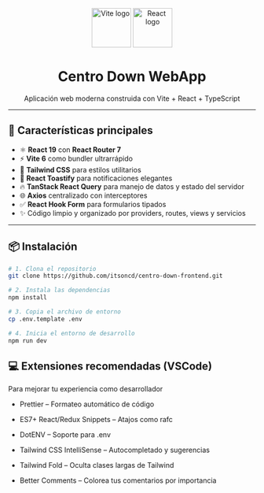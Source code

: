 <div align="center">
  <img src="https://vitejs.dev/logo.svg" height="80" alt="Vite logo" />
  <img src="https://upload.wikimedia.org/wikipedia/commons/a/a7/React-icon.svg" height="80" alt="React logo" />
  <h1>Centro Down WebApp</h1>
  <p>Aplicación web moderna construida con Vite + React + TypeScript</p>
</div>

---

## 🚀 Características principales

- ⚛️ **React 19** con **React Router 7**
- ⚡️ **Vite 6** como bundler ultrarrápido
- 🎨 **Tailwind CSS** para estilos utilitarios
- 💬 **React Toastify** para notificaciones elegantes
- 🔥 **TanStack React Query** para manejo de datos y estado del servidor
- 🌐 **Axios** centralizado con interceptores
- ✅ **React Hook Form** para formularios tipados
- ✨ Código limpio y organizado por providers, routes, views y servicios

---

## 📦 Instalación

```bash
# 1. Clona el repositorio
git clone https://github.com/itsoncd/centro-down-frontend.git

# 2. Instala las dependencias
npm install

# 3. Copia el archivo de entorno
cp .env.template .env

# 4. Inicia el entorno de desarrollo
npm run dev
```

## 💻 Extensiones recomendadas (VSCode)
Para mejorar tu experiencia como desarrollador

- Prettier – Formateo automático de código

- ES7+ React/Redux Snippets – Atajos como rafc

- DotENV – Soporte para .env

- Tailwind CSS IntelliSense – Autocompletado y sugerencias

- Tailwind Fold – Oculta clases largas de Tailwind

- Better Comments – Colorea tus comentarios por importancia


